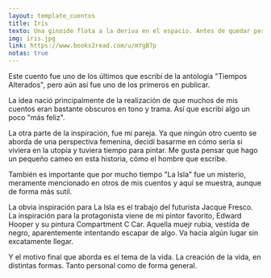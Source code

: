 ```yaml
---
layout: template_cuentos
title: Iris
texto: Una ginoide flota a la deriva en el espacio. Antes de quedar perdida en el infinito pertenece a una joven artista.
img: iris.jpg
link: https://www.books2read.com/u/mYgB7p
notas: true
---
```


Este cuento fue uno de los últimos que escribí de la antología "Tiempos Alterados", pero aún así fue uno de los primeros en publicar.

La idea nació principalmente de la realización de que muchos de mis cuentos eran bastante obscuros en tono y trama. Así que escribí algo un poco "más feliz".

La otra parte de la inspiración, fue mi pareja. Ya que ningún otro cuento se aborda de una perspectiva femenina, decidí basarme en cómo sería si viviera en la utopía y tuviera tiempo para pintar. Me gusta pensar que hago un pequeño cameo en esta historia, cómo el hombre que escribe.

También es importante que por mucho tiempo "La Isla" fue un misterio, meramente mencionado en otros de mis cuentos y aquí se muestra, aunque de forma más sutil.

La obvia inspiración para La Isla es el trabajo del futurista Jacque Fresco.
La inspiración para la protagonista viene de mi pintor favorito, Edward Hooper y su pintura Compartment C Car. Aquella muejr rubia, vestida de negro, aparentemente intentando escapar de algo. Va hacia algún lugar sin excatamente llegar.

Y el motivo final que aborda es el tema de la vida. La creación de la vida, en distintas formas. Tanto personal como de forma general.